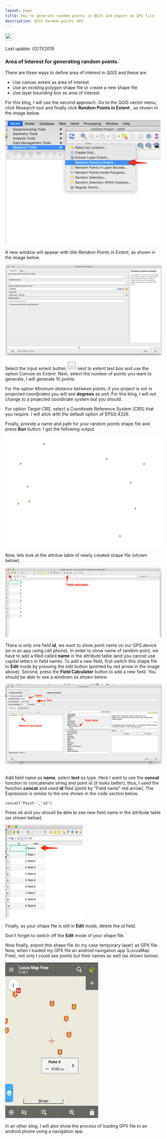 ```yaml
---
layout: page
title: How to generate random points in QGIS and export as GPX file
description: QGIS Random points GPX
---
```


<a href="https://twitter.com/intent/tweet?text=How%20to%20generate%20random%20points%20in%20QGIS%20and%20export%20as%20GPX%20file"><img src="https://mnahmad.github.io/scriptndebug/T.png" height="25" width="25"></a>

*Last update: 02/11/2019*


### Area of Interest for generating random points.

There are three ways to define area of interest in QGIS and these are

- Use canvas extent as area of interest
- Use an existing polygon shape file or create a new shape file
- Use layer bounding box as area of interest

For this blog, I will use the second approach. Go to the QGIS vector menu, click Research tool and finally click __Random Points in Extent__ , as shown in the image below.

<img src="qgis_vector_menu.png" width="500" height="400" /><br/>

A new window will appear with title *Random Points in Extent*, as shown in the image below.

![Random Point Window](random_points_in_extent.png)<br/>

Select the input extent button <img src="button.png" width="30" height="30" /> next to extent text box and use the option *Canvas as Extent*. Next, select the number of points you want to generate, I will generate 10 points.  

For the option *Minimum distance between points*, if you project is not in projected coordinates you will see __degrees__ as unit. For this blog, I will not change to a projected coordinate system but you should.

For option *Target CRS*, select a Coordinate Reference System (CRS) that you require. I will stick with the default option of EPSG:4326.   

Finally, provide a name and path for your random points shape file and press __Run__ button. I got the following output.

![Random Point](random_points_1.png)<br/>

Now, lets look at the attritue table of newly created shape file (shown below).

![Attribute table](field_calculator_1.png)

There is only one field __id__, we want to show point name on our GPS device (or in an app using cell phone). In order to show name of random point, we have to add a filed called __name__ in the attribute table (and you cannot use capital letters in field name). To add a new field, first switch this shape file to __Edit__ mode by pressing the edit button (pointed by red arrow in the image above). Second, press the __Field Calculator__ button to add a new field. You should be able to see a windown as shown below.

![Field Calculator](field_calculator.png)<br/><br/>

Add field name as __name__, select __text__ as type. Here I want to use the __concat__ function to concatenate string and point id (it looks better), thus, I used the function __concat__ and used __id__ filed (point by "Field name" red arrow). The Expression is similar to the one shown in the code section below.  

```
concat('Point-','id')
```

Press ok and you should be able to see new field name in the attribute table (as shown below).

<img src="attribute_table.png" width="250" height="300" />

Finally, as your shape file is still in __Edit__ mode, delete the *id* field.

Don't forget to switch off the __Edit__ mode of your shape file.

Now finally, export this shape file (in my case temporary layer) as GPX file. Now, when I loaded my GPX file an android navigation app (LocusMap Free), not only I could see points but their names as well (as shown below).

<img src="locusmap.png" width="300" height="500"/><br/>

In an other blog, I will also show the process of loading GPX file to an android phone using a navigation app.  
